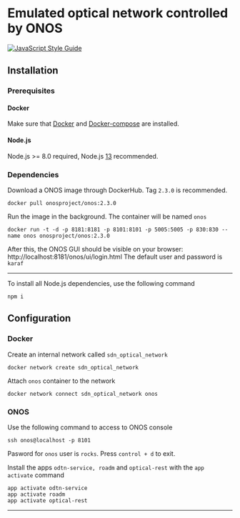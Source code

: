 #  Emulated optical network controlled by ONOS
[![JavaScript Style Guide](https://img.shields.io/badge/code_style-standard-brightgreen.svg)](https://standardjs.com)

## Installation

### Prerequisites
#### Docker
Make sure that [Docker](https://docs.docker.com/install/#supported-platforms) and [Docker-compose](https://docs.docker.com/compose/install/) are installed.

#### Node.js
Node.js >= 8.0 required, Node.js [13](https://nodejs.org/en/download/) recommended.

### Dependencies

Download a ONOS image through DockerHub. Tag `2.3.0` is recommended.
```
docker pull onosproject/onos:2.3.0
```
Run the image in the background. The container will be named `onos`
```
docker run -t -d -p 8181:8181 -p 8101:8101 -p 5005:5005 -p 830:830 --name onos onosproject/onos:2.3.0
```
After this, the ONOS GUI should be visible on your browser: http://localhost:8181/onos/ui/login.html
The default user and password is `karaf`

-------

To install all Node.js dependencies, use the following command
```
npm i
```


## Configuration

### Docker
Create an internal network called `sdn_optical_network`
```
docker network create sdn_optical_network
```

Attach `onos` container to the network
```
docker network connect sdn_optical_network onos
```

### ONOS

Use the following command to access to ONOS console
```
ssh onos@localhost -p 8101
```
Pasword for `onos` user is `rocks`.
Press `control + d` to exit.

Install the apps `odtn-service, roadm` and `optical-rest` with the `app activate` command
```
app activate odtn-service
app activate roadm
app activate optical-rest
```
----



